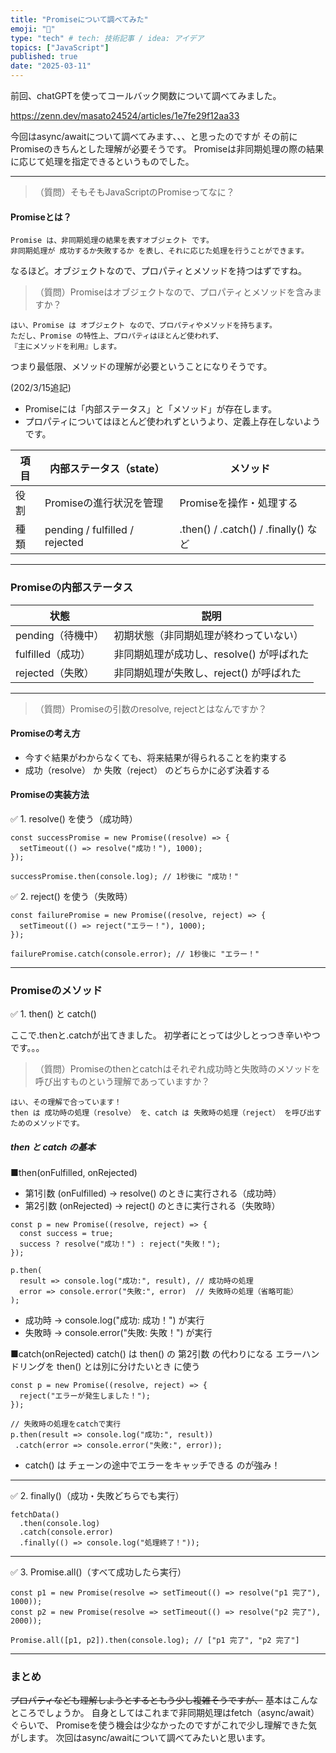 ```yaml
---
title: "Promiseについて調べてみた"
emoji: "🦔"
type: "tech" # tech: 技術記事 / idea: アイデア
topics: ["JavaScript"]
published: true
date: "2025-03-11"
---
```


前回、chatGPTを使ってコールバック関数について調べてみました。

https://zenn.dev/masato24524/articles/1e7fe29f12aa33



今回はasync/awaitについて調べてみます、、、と思ったのですが
その前にPromiseのきちんとした理解が必要そうです。
Promiseは非同期処理の際の結果に応じて処理を指定できるというものでした。

---

> （質問）そもそもJavaScriptのPromiseってなに？  

#### Promiseとは？

~~~
Promise は、非同期処理の結果を表すオブジェクト です。
非同期処理が 成功するか失敗するか を表し、それに応じた処理を行うことができます。
~~~

なるほど。オブジェクトなので、プロパティとメソッドを持つはずですね。


> （質問）Promiseはオブジェクトなので、プロパティとメソッドを含みますか？

~~~
はい、Promise は オブジェクト なので、プロパティやメソッドを持ちます。
ただし、Promise の特性上、プロパティはほとんど使われず、
『主にメソッドを利用』します。
~~~

つまり最低限、メソッドの理解が必要ということになりそうです。  

(202/3/15追記)
- Promiseには「内部ステータス」と「メソッド」が存在します。
- プロパティについてはほとんど使われずというより、定義上存在しないようです。  


|項目	|内部ステータス（state）	|メソッド
|----|----|----|
役割	|Promiseの進行状況を管理	|Promiseを操作・処理する
種類	|pending / fulfilled / rejected	|.then() / .catch() / .finally() など

---

### Promiseの内部ステータス
|状態	|説明|
|----|----|
pending（待機中）|	初期状態（非同期処理が終わっていない）
fulfilled（成功）	|非同期処理が成功し、resolve() が呼ばれた
rejected（失敗）	|非同期処理が失敗し、reject() が呼ばれた

---

> （質問）Promiseの引数のresolve, rejectとはなんですか？

#### Promiseの考え方
- 今すぐ結果がわからなくても、将来結果が得られることを約束する
- 成功（resolve） か 失敗（reject） のどちらかに必ず決着する

#### Promiseの実装方法

✅ 1. resolve() を使う（成功時）
~~~
const successPromise = new Promise((resolve) => {
  setTimeout(() => resolve("成功！"), 1000);
});

successPromise.then(console.log); // 1秒後に "成功！"
~~~

✅ 2. reject() を使う（失敗時）

~~~
const failurePromise = new Promise((resolve, reject) => {
  setTimeout(() => reject("エラー！"), 1000);
});

failurePromise.catch(console.error); // 1秒後に "エラー！"
~~~

---


### Promiseのメソッド
✅ 1. then() と catch()

ここで.thenと.catchが出てきました。
初学者にとっては少しとっつき辛いやつです。。。


> （質問）Promiseのthenとcatchはそれぞれ成功時と失敗時のメソッドを呼び出すものという理解であっていますか？

~~~
はい、その理解で合っています！
then は 成功時の処理（resolve） を、catch は 失敗時の処理（reject） を呼び出すためのメソッドです。
~~~

##### then と catch の基本

■then(onFulfilled, onRejected)
- 第1引数 (onFulfilled) → resolve() のときに実行される（成功時）
- 第2引数 (onRejected) → reject() のときに実行される（失敗時）

~~~
const p = new Promise((resolve, reject) => {
  const success = true;
  success ? resolve("成功！") : reject("失敗！");
});

p.then(
  result => console.log("成功:", result), // 成功時の処理
  error => console.error("失敗:", error)  // 失敗時の処理（省略可能）
);
~~~

- 成功時 → console.log("成功: 成功！") が実行
- 失敗時 → console.error("失敗: 失敗！") が実行


■catch(onRejected)
catch() は then() の 第2引数 の代わりになる
エラーハンドリングを then() とは別に分けたいとき に使う

~~~
const p = new Promise((resolve, reject) => {
  reject("エラーが発生しました！");
});

// 失敗時の処理をcatchで実行
p.then(result => console.log("成功:", result))
 .catch(error => console.error("失敗:", error));
 ~~~

- catch() は チェーンの途中でエラーをキャッチできる のが強み！

---

✅ 2. finally()（成功・失敗どちらでも実行）

~~~
fetchData()
  .then(console.log)
  .catch(console.error)
  .finally(() => console.log("処理終了！"));
~~~

---


✅ 3. Promise.all()（すべて成功したら実行）
~~~
const p1 = new Promise(resolve => setTimeout(() => resolve("p1 完了"), 1000));
const p2 = new Promise(resolve => setTimeout(() => resolve("p2 完了"), 2000));

Promise.all([p1, p2]).then(console.log); // ["p1 完了", "p2 完了"]
~~~

---

### まとめ
~~プロパティなども理解しようとするともう少し複雑そうですが、~~
基本はこんなところでしょうか。
自身としてはこれまで非同期処理はfetch（async/await）ぐらいで、
Promiseを使う機会は少なかったのですがこれで少し理解できた気がします。
次回はasync/awaitについて調べてみたいと思います。